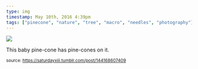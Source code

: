 ```yaml
---
type: img
timestamp: May 10th, 2016 4:39pm
tags: ["pinecone", "nature", "tree", "macro", "needles", "photography"]
---
```

<img src="https://saturdayxiii.github.io/media/144168607409.jpg"/>

This baby pine-cone has pine-cones on it.
<br/>
 
  
<small>source: https://saturdayxiii.tumblr.com/post/144168607409</small>